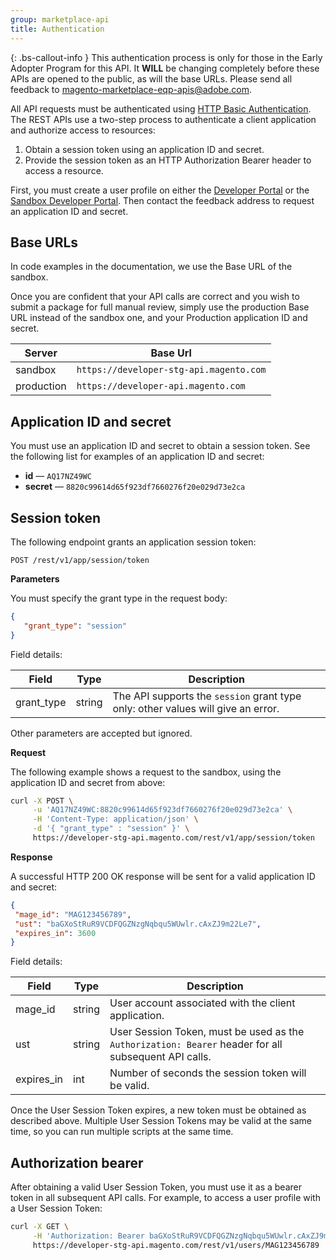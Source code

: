 ```yaml
---
group: marketplace-api
title: Authentication
---
```

{: .bs-callout-info }
This authentication process is only for those in the Early Adopter Program for this API.
It **WILL** be changing completely before these APIs are opened to the public, as will the base URLs.
Please send all feedback to <magento-marketplace-eqp-apis@adobe.com>.

All API requests must be authenticated using [HTTP Basic Authentication](https://en.wikipedia.org/wiki/Basic_access_authentication).
The REST APIs use a two-step process to authenticate a client application and authorize access to resources:

1. Obtain a session token using an application ID and secret.
1. Provide the session token as an HTTP Authorization Bearer header to access a resource.

First, you must create a user profile on either the [Developer Portal](https://developer.magento.com) or the [Sandbox Developer Portal](https://developer-stg.magento.com/).
Then contact the feedback address to request an application ID and secret.

## Base URLs

In code examples in the documentation, we use the Base URL of the sandbox.

Once you are confident that your API calls are correct and you wish to submit a package for full manual review,
simply use the production Base URL instead of the sandbox one, and your Production application ID and secret.

|Server|Base Url|
|------|--------|
|sandbox|`https://developer-stg-api.magento.com`|
|production|`https://developer-api.magento.com`|

## Application ID and secret

You must use an application ID and secret to obtain a session token.
See the following list for examples of an application ID and secret:

*  **id** — `AQ17NZ49WC`
*  **secret** — `8820c99614d65f923df7660276f20e029d73e2ca`

## Session token

The following endpoint grants an application session token:

```http
POST /rest/v1/app/session/token
```

**Parameters**

You must specify the grant type in the request body:

```json
{
   "grant_type": "session"
}
```

Field details:

|Field|Type|Description|
|-----|----|-----------|
|grant_type|string|The API supports the `session` grant type only: other values will give an error.|

Other parameters are accepted but ignored.

**Request**

The following example shows a request to the sandbox, using the application ID and secret from above:

```bash
curl -X POST \
     -u 'AQ17NZ49WC:8820c99614d65f923df7660276f20e029d73e2ca' \
     -H 'Content-Type: application/json' \
     -d '{ "grant_type" : "session" }' \
     https://developer-stg-api.magento.com/rest/v1/app/session/token
```

**Response**

A successful HTTP 200 OK response will be sent for a valid application ID and secret:

```json
{
 "mage_id": "MAG123456789",
 "ust": "baGXoStRuR9VCDFQGZNzgNqbqu5WUwlr.cAxZJ9m22Le7",
 "expires_in": 3600
}
```

Field details:

|Field|Type|Description|
|-----|----|-----------|
|mage_id|string|User account associated with the client application.|
|ust|string|User Session Token, must be used as the `Authorization: Bearer` header for all subsequent API calls.|
|expires_in|int|Number of seconds the session token will be valid.|

Once the User Session Token expires, a new token must be obtained as described above.
Multiple User Session Tokens may be valid at the same time, so you can run multiple scripts at the same time.

## Authorization bearer

After obtaining a valid User Session Token, you must use it as a bearer token in all subsequent API calls.
For example, to access a user profile with a User Session Token:

```bash
curl -X GET \
     -H 'Authorization: Bearer baGXoStRuR9VCDFQGZNzgNqbqu5WUwlr.cAxZJ9m22Le7' \
     https://developer-stg-api.magento.com/rest/v1/users/MAG123456789
```
